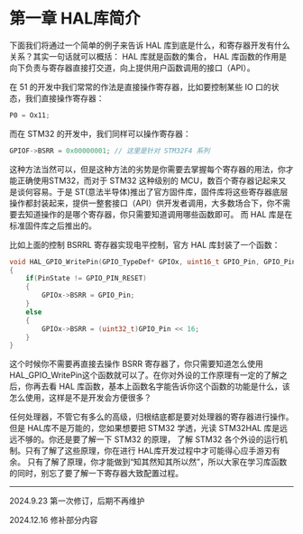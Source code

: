 # 第一章 HAL库简介

下面我们将通过一个简单的例子来告诉 HAL 库到底是什么，和寄存器开发有什么关系？其实一句话就可以概括： HAL 库就是函数的集合， HAL 库函数的作用是向下负责与寄存器直接打交道，向上提供用户函数调用的接口（API）。

在 51 的开发中我们常常的作法是直接操作寄存器，比如要控制某些 IO 口的状态，我们直接操作寄存器：

```c
P0 = Ox11;
```

而在 STM32 的开发中，我们同样可以操作寄存器：

```c
GPIOF->BSRR = 0x00000001; // 这里是针对 STM32F4 系列
```

这种方法当然可以，但是这种方法的劣势是你需要去掌握每个寄存器的用法，你才能正确使用STM32，而对于 STM32 这种级别的 MCU，数百个寄存器记起来又是谈何容易。于是 ST(意法半导体)推出了官方固件库，固件库将这些寄存器底层操作都封装起来，提供一整套接口（API）供开发者调用，大多数场合下，你不需要去知道操作的是哪个寄存器，你只需要知道调用哪些函数即可。 而 HAL 库是在标准固件库之后推出的。

比如上面的控制 BSRRL 寄存器实现电平控制，官方 HAL 库封装了一个函数：

```c
void HAL_GPIO_WritePin(GPIO_TypeDef* GPIOx, uint16_t GPIO_Pin, GPIO_PinState PinState)
{
    if(PinState != GPIO_PIN_RESET)
    {
        GPIOx->BSRR = GPIO_Pin;
    }
    else
    {
        GPIOx->BSRR = (uint32_t)GPIO_Pin << 16;
    }
}
```

这个时候你不需要再直接去操作 BSRR 寄存器了，你只需要知道怎么使用 HAL_GPIO_WritePin这个函数就可以了。在你对外设的工作原理有一定的了解之后，你再去看 HAL 库函数，基本上函数名字能告诉你这个函数的功能是什么，该怎么使用，这样是不是开发会方便很多？

任何处理器，不管它有多么的高级，归根结底都是要对处理器的寄存器进行操作。但是 HAL库不是万能的，您如果想要把 STM32 学透，光读 STM32HAL 库是远远不够的。你还是要了解一下 STM32 的原理， 了解 STM32 各个外设的运行机制。只有了解了这些原理，你在进行 HAL库开发过程中才可能得心应手游刃有余。 只有了解了原理，你才能做到“知其然知其所以然”，所以大家在学习库函数的同时，别忘了要了解一下寄存器大致配置过程。

---

2024.9.23 第一次修订，后期不再维护

2024.12.16 修补部分内容
